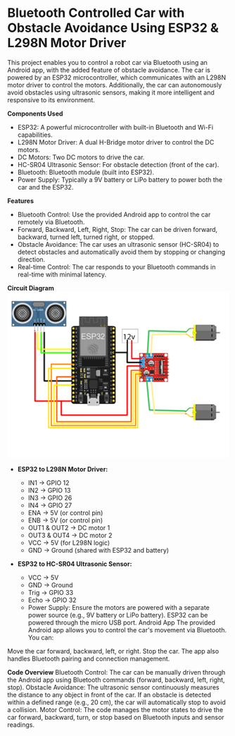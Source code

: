 # Bluetooth Controlled Car with Obstacle Avoidance Using ESP32 & L298N Motor Driver

This project enables you to control a robot car via Bluetooth using an Android app, with the added feature of obstacle avoidance. The car is powered by an ESP32 microcontroller, which communicates with an L298N motor driver to control the motors. Additionally, the car can autonomously avoid obstacles using ultrasonic sensors, making it more intelligent and responsive to its environment.

**Components Used**
- ESP32: A powerful microcontroller with built-in Bluetooth and Wi-Fi capabilities.
- L298N Motor Driver: A dual H-Bridge motor driver to control the DC motors.
- DC Motors: Two DC motors to drive the car.
- HC-SR04 Ultrasonic Sensor: For obstacle detection (front of the car).
- Bluetooth: Bluetooth module (built into ESP32).
- Power Supply: Typically a 9V battery or LiPo battery to power both the car and the ESP32.


**Features**
- Bluetooth Control: Use the provided Android app to control the car remotely via Bluetooth.
- Forward, Backward, Left, Right, Stop: The car can be driven forward, backward, turned left, turned right, or stopped.
- Obstacle Avoidance: The car uses an ultrasonic sensor (HC-SR04) to detect obstacles and automatically avoid them by stopping or changing direction.
- Real-time Control: The car responds to your Bluetooth commands in real-time with minimal latency.



**Circuit Diagram**
![Circuit Diagram](circuit-diagram.jpg)




- **ESP32 to L298N Motor Driver:**

    - IN1 -> GPIO 12
    - IN2 -> GPIO 13
    - IN3 -> GPIO 26
    - IN4 -> GPIO 27
    - ENA -> 5V (or control pin)
    - ENB -> 5V (or control pin)
    - OUT1 & OUT2 -> DC motor 1
    - OUT3 & OUT4 -> DC motor 2
    - VCC -> 5V (for L298N logic)
    - GND -> Ground (shared with ESP32 and battery)





- **ESP32 to HC-SR04 Ultrasonic Sensor:**

    - VCC -> 5V
    - GND -> Ground
    - Trig -> GPIO 33
    - Echo -> GPIO 32
    - Power Supply: Ensure the motors are powered with a separate power source (e.g., 9V battery or LiPo battery).
ESP32 can be powered through the micro USB port.
Android App
The provided Android app allows you to control the car's movement via Bluetooth. You can:

Move the car forward, backward, left, or right.
Stop the car.
The app also handles Bluetooth pairing and connection management.



**Code Overview**
Bluetooth Control: The car can be manually driven through the Android app using Bluetooth commands (forward, backward, left, right, stop).
Obstacle Avoidance: The ultrasonic sensor continuously measures the distance to any object in front of the car. If an obstacle is detected within a defined range (e.g., 20 cm), the car will automatically stop to avoid a collision.
Motor Control: The code manages the motor states to drive the car forward, backward, turn, or stop based on Bluetooth inputs and sensor readings.

